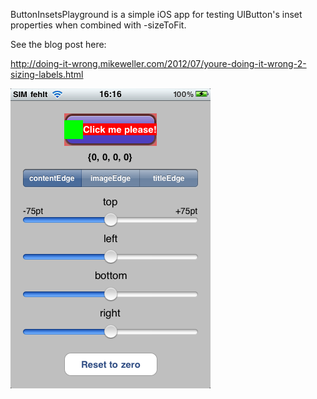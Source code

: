 ButtonInsetsPlayground is a simple iOS app for testing UIButton's
inset properties when combined with -sizeToFit.

See the blog post here:

http://doing-it-wrong.mikeweller.com/2012/07/youre-doing-it-wrong-2-sizing-labels.html

![](https://github.com/MikeWeller/ButtonInsetsPlayground/raw/master/README_images/main_screen.png)

